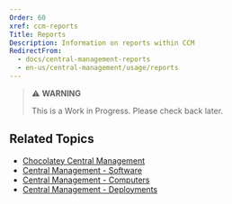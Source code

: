 ```yaml
---
Order: 60
xref: ccm-reports
Title: Reports
Description: Information on reports within CCM
RedirectFrom:
  - docs/central-management-reports
  - en-us/central-management/usage/reports
---
```


> :warning: **WARNING**
>
> This is a Work in Progress. Please check back later.

## Related Topics

* [Chocolatey Central Management](xref:central-management)
* [Central Management - Software](xref:ccm-software)
* [Central Management - Computers](xref:ccm-computers)
* [Central Management - Deployments](xref:ccm-deployments)
